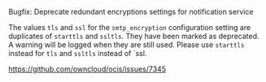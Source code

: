Bugfix: Deprecate redundant encryptions settings for notification service

The values `tls` and `ssl` for the `smtp_encryption` configuration setting are
duplicates of `starttls` and `ssltls`. They have been marked as deprecated.
A warning will be logged when they are still used. Please use `starttls` instead
for `tls` and `ssltls` instead of `ssl.

https://github.com/owncloud/ocis/issues/7345
